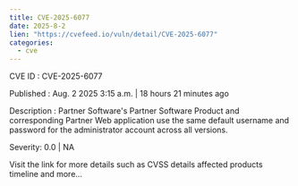 ```yaml
--- 
title: CVE-2025-6077
date: 2025-8-2
lien: "https://cvefeed.io/vuln/detail/CVE-2025-6077"
categories:
  - cve
---
```


CVE ID : CVE-2025-6077

Published :  Aug. 2
2025
3:15 a.m. | 18 hours
21 minutes ago

Description : Partner Software's Partner Software Product and corresponding Partner Web application use the same default username and password for the administrator account across all versions.

Severity: 0.0 | NA

Visit the link for more details
such as CVSS details
affected products
timeline
and more...
